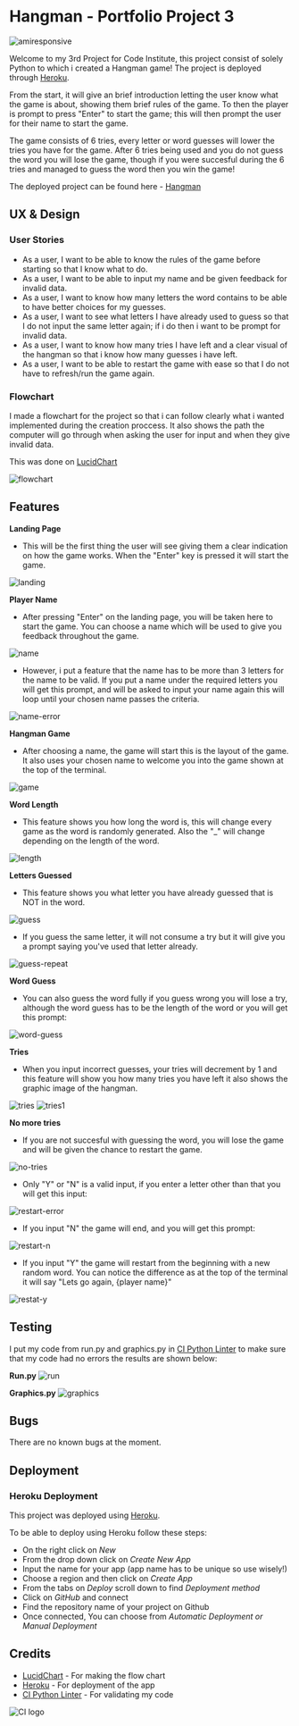 # __Hangman - Portfolio Project 3__

![amiresponsive](docs/images/amiresponsive.png)

Welcome to my 3rd Project for Code Institute, this project consist of solely Python to which i created a Hangman game! The project is deployed through [Heroku](https://heroku.com/).

From the start, it will give an brief introduction letting the user know what the game is about, showing them brief rules of the game. To then the player is prompt to press "Enter" to start the game; this will then prompt the user for their name to start the game.

The game consists of 6 tries, every letter or word guesses will lower the tries you have for the game. After 6 tries being used and you do not guess the word you will lose the game, though if you were succesful during the 6 tries and managed to guess the word then you win the game!

The deployed project can be found here - [Hangman](https://project-3-hangman-ci.herokuapp.com/)

## __UX & Design__

### __User Stories__
- As a user, I want to be able to know the rules of the game before starting so that I know what to do.
- As a user, I want to be able to input my name and be given feedback for invalid data.
- As a user, I want to know how many letters the word contains to be able to have better choices for my guesses.
- As a user, I want to see what letters I have already used to guess so that I do not input the same letter again; if i do then i want to be prompt for invalid data.
- As a user, I want to know how many tries I have left and a clear visual of the hangman so that i know how many guesses i have left.
- As a user, I want to be able to restart the game with ease so that I do not have to refresh/run the game again.

### __Flowchart__

I made a flowchart for the project so that i can follow clearly what i wanted implemented during the creation proccess. It also shows the path the computer will go through when asking the user for input and when they give invalid data.

This was done on [LucidChart](https://www.lucidchart.com/)

![flowchart](docs/flowchart/flowchart.png)

## __Features__

__Landing Page__
- This will be the first thing the user will see giving them a clear indication on how the game works. When the "Enter" key is pressed it will start the game.

![landing](docs/images/landing.png)

__Player Name__
- After pressing "Enter" on the landing page, you will be taken here to start the game. You can choose a name which will be used to give you feedback throughout the game.

![name](docs/images/name.png)

- However, i put a feature that the name has to be more than 3 letters for the name to be valid. If you put a name under the required letters you will get this prompt, and will be asked to input your name again this will loop until your chosen name passes the criteria.

![name-error](docs/images/name-error.png)

__Hangman Game__
- After choosing a name, the game will start this is the layout of the game. It also uses your chosen name to welcome you into the game shown at the top of the terminal.

![game](docs/images/game.png)

__Word Length__
- This feature shows you how long the word is, this will change every game as the word is randomly generated. Also the "_" will change depending on the length of the word.

![length](docs/images/length.png)

__Letters Guessed__
- This feature shows you what letter you have already guessed that is NOT in the word.

![guess](docs/images/guess.png)

- If you guess the same letter, it will not consume a try but it will give you a prompt saying you've used that letter already.

![guess-repeat](docs/images/guess-repeat.png)

__Word Guess__
- You can also guess the word fully if you guess wrong you will lose a try, although the word guess has to be the length of the word or you will get this prompt:

![word-guess](docs/images/word-guess.png)


__Tries__
- When you input incorrect guesses, your tries will decrement by 1 and this feature will show you how many tries you have left it also shows the graphic image of the hangman.

![tries](docs/images/tries.png) ![tries1](docs/images/tries1.png)

__No more tries__
- If you are not succesful with guessing the word, you will lose the game and will be given the chance to restart the game.

![no-tries](docs/images/no-tries.png)

- Only "Y" or "N" is a valid input, if you enter a letter other than that you will get this input:

![restart-error](docs/images/restart-error.png)

- If you input "N" the game will end, and you will get this prompt:

![restart-n](docs/images/restart-n.png)

- If you input "Y" the game will restart from the beginning with a new random word. You can notice the difference as at the top of the terminal it will say "Lets go again, {player name}"

![restat-y](docs/images/restart-y.png)

## __Testing__
I put my code from run.py and graphics.py in [CI Python Linter](https://pep8ci.herokuapp.com/) to make sure that my code had no errors the results are shown below:

__Run.py__
![run](docs/images/run.png)

__Graphics.py__
![graphics](docs/images/graphics.png)

## __Bugs__
There are no known bugs at the moment.

## __Deployment__

### __Heroku Deployment__
This project was deployed using [Heroku](https://heroku.com/).

To be able to deploy using Heroku follow these steps:
- On the right click on _New_
- From the drop down click on _Create New App_
- Input the name for your app (app name has to be unique so use wisely!)
- Choose a region and then click on _Create App_
- From the tabs on _Deploy_ scroll down to find _Deployment method_
- Click on _GitHub_ and connect
- Find the repository name of your project on Github
- Once connected, You can choose from _Automatic Deployment or Manual Deployment_

## __Credits__
- [LucidChart](https://www.lucidchart.com/) - For making the flow chart
- [Heroku](https://heroku.com/) - For deployment of the app
- [CI Python Linter](https://pep8ci.herokuapp.com/) - For validating my code

![CI logo](https://codeinstitute.s3.amazonaws.com/fullstack/ci_logo_small.png)

